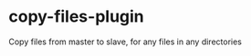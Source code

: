copy-files-plugin
=================

Copy files from master to slave, for any files in any directories